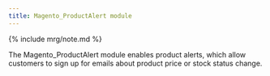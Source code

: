 ```yaml
---
title: Magento_ProductAlert module
---
```


{% include mrg/note.md %}

The Magento_ProductAlert module enables product alerts, which allow customers to sign up for emails about product price or stock status change.


